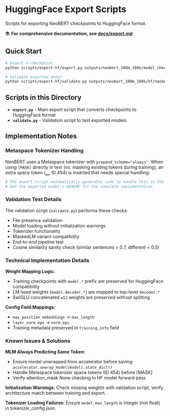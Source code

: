 # HuggingFace Export Scripts

Scripts for exporting NeoBERT checkpoints to HuggingFace format.

📚 **For comprehensive documentation, see [docs/export.md](../../docs/export.md)**

## Quick Start

```bash
# Export a checkpoint
python scripts/export-hf/export.py outputs/neobert_100m_100k/model_checkpoints/100000

# Validate exported model
python scripts/export-hf/validate.py outputs/neobert_100m_100k/hf/neobert_100m_100k_100000
```

## Scripts in this Directory

- **`export.py`** - Main export script that converts checkpoints to HuggingFace format
- **`validate.py`** - Validation script to test exported models

## Implementation Notes

### Metaspace Tokenizer Handling

NeoBERT uses a Metaspace tokenizer with `prepend_scheme="always"`. When using `[MASK]` directly in text (vs. masking existing tokens during training), an extra space token (▁, ID 454) is inserted that needs special handling:

```python
# The export script automatically generates code to handle this in the README
# See the exported model's README for the complete implementation
```

### Validation Test Details

The validation script (`validate.py`) performs these checks:
- File presence validation
- Model loading without initialization warnings
- Tokenizer functionality
- MaskedLM variant compatibility
- End-to-end pipeline test
- Cosine similarity sanity check (similar sentences > 0.7, different < 0.5)

### Technical Implementation Details

**Weight Mapping Logic:**
- Training checkpoints with `model.*` prefix are preserved for HuggingFace compatibility
- LM head weights (`model.decoder.*`) are mapped to top-level `decoder.*`
- SwiGLU concatenated `w12` weights are preserved without splitting

**Config Field Mappings:**
- `max_position_embeddings` → `max_length`
- `layer_norm_eps` → `norm_eps`
- Training metadata preserved in `training_info` field

### Known Issues & Solutions

**MLM Always Predicting Same Token:**
- Ensure model unwrapped from accelerator before saving: `accelerator.unwrap_model(model).state_dict()`
- Handle Metaspace tokenizer space tokens (ID 454) before [MASK]
- Verify attention_mask None checking in HF model forward pass

**Initialization Warnings:**
Check missing weights with validation script, verify architecture match between training and export.

**Tokenizer Loading Failures:**
Ensure `model_max_length` is integer (not float) in tokenizer_config.json.